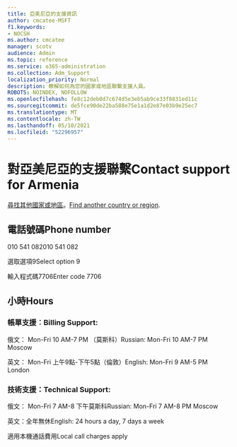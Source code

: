 ```yaml
---
title: 亞美尼亞的支援資訊
author: cmcatee-MSFT
f1.keywords:
- NOCSH
ms.author: cmcatee
manager: scotv
audience: Admin
ms.topic: reference
ms.service: o365-administration
ms.collection: Adm_Support
localization_priority: Normal
description: 瞭解如何為您的國家或地區聯繫支援人員。
ROBOTS: NOINDEX, NOFOLLOW
ms.openlocfilehash: fe8c12deb0d7c674d5e3eb5ab9ce33f8831ed11c
ms.sourcegitcommit: de5fce90de22ba588e75e1a1d2e87e03b9e25ec7
ms.translationtype: MT
ms.contentlocale: zh-TW
ms.lasthandoff: 05/10/2021
ms.locfileid: "52296957"
---
```

# <a name="contact-support-for-armenia"></a><span data-ttu-id="6ae77-103">對亞美尼亞的支援聯繫</span><span class="sxs-lookup"><span data-stu-id="6ae77-103">Contact support for Armenia</span></span>

<span data-ttu-id="6ae77-104">[尋找其他國家或地區](../../business-video/get-help-support.md)。</span><span class="sxs-lookup"><span data-stu-id="6ae77-104">[Find another country or region](../../business-video/get-help-support.md).</span></span>

## <a name="phone-number"></a><span data-ttu-id="6ae77-105">電話號碼</span><span class="sxs-lookup"><span data-stu-id="6ae77-105">Phone number</span></span>
<span data-ttu-id="6ae77-106">010 541 082</span><span class="sxs-lookup"><span data-stu-id="6ae77-106">010 541 082</span></span>

<span data-ttu-id="6ae77-107">選取選項9</span><span class="sxs-lookup"><span data-stu-id="6ae77-107">Select option 9</span></span>

<span data-ttu-id="6ae77-108">輸入程式碼7706</span><span class="sxs-lookup"><span data-stu-id="6ae77-108">Enter code 7706</span></span>

## <a name="hours"></a><span data-ttu-id="6ae77-109">小時</span><span class="sxs-lookup"><span data-stu-id="6ae77-109">Hours</span></span>
### <a name="billing-support"></a><span data-ttu-id="6ae77-110">帳單支援︰</span><span class="sxs-lookup"><span data-stu-id="6ae77-110">Billing Support:</span></span>

<span data-ttu-id="6ae77-111">俄文： Mon-Fri 10 AM-7 PM （莫斯科）</span><span class="sxs-lookup"><span data-stu-id="6ae77-111">Russian: Mon-Fri 10 AM-7 PM Moscow</span></span>

<span data-ttu-id="6ae77-112">英文： Mon-Fri 上午9點-下午5點（倫敦）</span><span class="sxs-lookup"><span data-stu-id="6ae77-112">English: Mon-Fri 9 AM-5 PM London</span></span>

### <a name="technical-support"></a><span data-ttu-id="6ae77-113">技術支援：</span><span class="sxs-lookup"><span data-stu-id="6ae77-113">Technical Support:</span></span>

<span data-ttu-id="6ae77-114">俄文： Mon-Fri 7 AM-8 下午莫斯科</span><span class="sxs-lookup"><span data-stu-id="6ae77-114">Russian: Mon-Fri 7 AM-8 PM Moscow</span></span>

<span data-ttu-id="6ae77-115">英文：全年無休</span><span class="sxs-lookup"><span data-stu-id="6ae77-115">English: 24 hours a day, 7 days a week</span></span>

<span data-ttu-id="6ae77-116">適用本機通話費用</span><span class="sxs-lookup"><span data-stu-id="6ae77-116">Local call charges apply</span></span>
